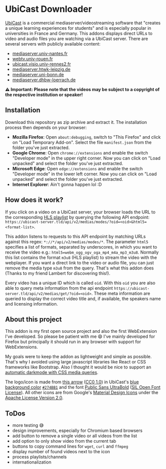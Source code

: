 # UbiCast Downloader
[UbiCast](https://ubicast.eu) is a commercial mediaserver/videostreaming software that "creates a unique learning experiences for students" and is especially popular in universities in France and Germany. This addons displays direct URLs to video and audio files you are watching via a UbiCast server.
There are several servers with publicly available content:
* [mediaserver.univ-nantes.fr](https://mediaserver.univ-nantes.fr/)
* [webtv.univ-rouen.fr](https://webtv.univ-rouen.fr/)
* [ubicast.visio.univ-rennes2.fr](https://ubicast.visio.univ-rennes2.fr/)
* [mediaserver.htwk-leipzig.de](https://mediaserver.htwk-leipzig.de)
* [mediaserver.uni-bonn.de](https://mediaserver.uni-bonn.de/)
* [mediaserver.dhbw-loerrach.de](https://mediaserver.dhbw-loerrach.de/)

**⚠ Important: Please note that the videos may be subject to a copyright of the respective institution or speaker!**

## Installation
Download this repository as zip archive and extract it. The installation process then depends on your browser:
* **Mozilla Firefox**: Open `about:debugging`, switch to "This Firefox" and click on "Load Temporary Add-on". Select the file `manifest.json` from the folder you've just extracted.
* **Google Chrome**: Open `chrome://extensions` and enable the switch "Developer mode" in the upper right corner. Now you can click on "Load unpacked" and select the folder you've just extracted.
* **Microsoft Edge**: Open `edge://extensions` and enable the switch "Developer mode" in the lower left corner. Now you can click on "Load unpacked" and select the folder you've just extracted.
* **Internet Explorer**: Ain't gonna happen lol :D

## How does it work?
If you click on a video on a UbiCast server, your browser loads the URL to the corresponding [HLS playlist](https://en.wikipedia.org/wiki/HTTP_Live_Streaming) by querying the following API endpoint:
`https://ubicast-server.tld/api/v2/medias/modes/?oid=<oid>&html5=<format-list>`.

This addon listens to requests to this API endpoint by matching URLs against this regex: `*://*/api/v2/medias/modes/*`. The parameter `html5` specifies a list of formats, separated by underscores, in which you want to receive the video e.g.: `html5=webm_ogg_ogv_oga_mp4_m4a_mp3_m3u8`. Normally this list contains the format `m3u8` (HLS playlist) to stream the video with the webplayer. If you want a direct link to the video or audio file, you can just remove the media type `m3u8` from the query. That's what this addon does (Thanks to my friend Lambert for discovering this!).

Every video has a unique ID which is called `oid`. With this `oid` you are also able to query meta information from the api endpoint `https://ubicast-server.tld/api/v2/medias/get/?oid=<oid>`.
These meta information are queried to display the correct video title and, if available, the speakers name and licensing information.

## About this project
This addon is my first open source project and also the first WebExtension I've developed. So please be patient with me 😄 I've mainly developed for Firefox but principally it should run in any browser with support for WebExtensions.

My goals were to keep the addon as lightweight and simple as possible. That's why I avoided using large javascript libraries like React or CSS frameworks like Bootstrap. Also I thought it would be nice to support an [automatic darkmode with CSS media queries](https://developer.mozilla.org/en-US/docs/Web/CSS/@media/prefers-color-scheme).

The logo/icon is made from [this arrow](https://svgsilh.com/image/24846.html) ([CC0 1.0](https://creativecommons.org/publicdomain/zero/1.0/)) in UbiCast's [blue background color](https://www.ubicast.eu) [`#274BB1`](https://www.color-hex.com/color/274bb1) and the font [Public Sans UltraBold](https://github.com/uswds/public-sans) ([SIL Open Font License](https://github.com/uswds/public-sans/blob/develop/LICENSE.md)). All other icons are from Google's [Material Design Icons](https://fonts.google.com/icons) under the [Apache License Version 2.0](https://www.apache.org/licenses/LICENSE-2.0.txt).

## ToDos
- more testing 😅
- design improvements, especially for Chromium based browsers
- add button to remove a single video or all videos from the list
- add option to only show video from the current tab
- buttons to copy command lines for `wget`, `curl` and `ffmpeg`
- display number of found videos next to the icon
- process playlists/channels
- internationalization
